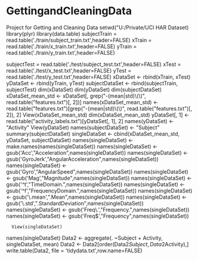 # GettingandCleaningData
Project for Getting and Cleaning Data
setwd("U:/Private/UCI HAR Dataset)
library(plyr)
library(data.table)
subjectTrain = read.table('./train/subject_train.txt',header=FALSE)
xTrain = read.table('./train/x_train.txt',header=FALSE)
yTrain = read.table('./train/y_train.txt',header=FALSE)

subjectTest = read.table('./test/subject_test.txt',header=FALSE)
xTest = read.table('./test/x_test.txt',header=FALSE)
yTest = read.table('./test/y_test.txt',header=FALSE)
xDataSet <- rbind(xTrain, xTest)
yDataSet <- rbind(yTrain, yTest)
      subjectDataSet <- rbind(subjectTrain, subjectTest)
      dim(xDataSet)
dim(yDataSet)
dim(subjectDataSet)
xDataSet_mean_std <- xDataSet[, grep("-(mean|std)\\(\\)", read.table("features.txt")[, 2])]
names(xDataSet_mean_std) <- read.table("features.txt")[grep("-(mean|std)\\(\\)", read.table("features.txt")[, 2]), 2] 
      View(xDataSet_mean_std)
      dim(xDataSet_mean_std)
yDataSet[, 1] <- read.table("activity_labels.txt")[yDataSet[, 1], 2]
names(yDataSet) <- "Activity"
      View(yDataSet)
names(subjectDataSet) <- "Subject"
summary(subjectDataSet)
singleDataSet <- cbind(xDataSet_mean_std, yDataSet, subjectDataSet)
names(singleDataSet) <- make.names(names(singleDataSet))
names(singleDataSet) <- gsub('Acc',"Acceleration",names(singleDataSet))
      names(singleDataSet) <- gsub('GyroJerk',"AngularAcceleration",names(singleDataSet))
      names(singleDataSet) <- gsub('Gyro',"AngularSpeed",names(singleDataSet))
      names(singleDataSet) <- gsub('Mag',"Magnitude",names(singleDataSet))
      names(singleDataSet) <- gsub('^t',"TimeDomain.",names(singleDataSet))
      names(singleDataSet) <- gsub('^f',"FrequencyDomain.",names(singleDataSet))
      names(singleDataSet) <- gsub('\\.mean',".Mean",names(singleDataSet))
      names(singleDataSet) <- gsub('\\.std',".StandardDeviation",names(singleDataSet))
      names(singleDataSet) <- gsub('Freq\\.',"Frequency.",names(singleDataSet))
      names(singleDataSet) <- gsub('Freq$',"Frequency",names(singleDataSet))
      
      View(singleDataSet)
names(singleDataSet)
Data2 <- aggregate(. ~Subject + Activity, singleDataSet, mean)
Data2 <- Data2[order(Data2$Subject,Data2$Activity),]
write.table(Data2, file = 'tidydata.txt',row.name=FALSE)
